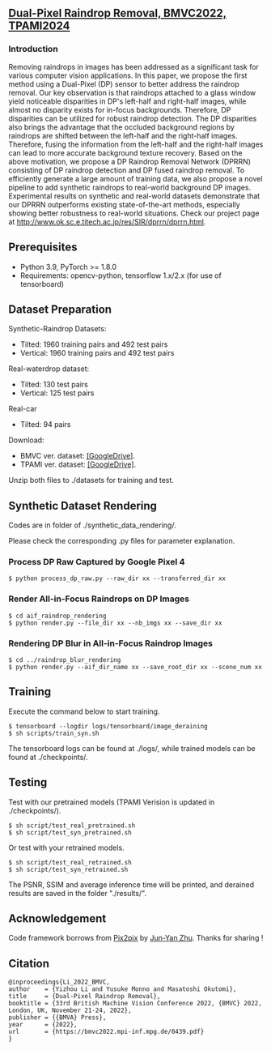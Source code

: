 ## [Dual-Pixel Raindrop Removal, BMVC2022, TPAMI2024](https://ieeexplore.ieee.org/document/10636073/?denied=)
### Introduction
Removing raindrops in images has been addressed as a significant task for various computer vision applications. In this paper, we propose the first method using a Dual-Pixel (DP) sensor to better address the raindrop removal. Our key observation is that raindrops attached to a glass window yield noticeable disparities in DP's left-half and right-half images, while almost no disparity exists for in-focus backgrounds. Therefore, DP disparities can be utilized for robust raindrop detection. The DP disparities also brings the advantage that the occluded background regions by raindrops are shifted between the left-half and the right-half images. Therefore, fusing the information from the left-half and the right-half images can lead to more accurate background texture recovery. Based on the above motivation, we propose a DP Raindrop Removal Network (DPRRN) consisting of DP raindrop detection and DP fused raindrop removal. To efficiently generate a large amount of training data, we also propose a novel pipeline to add synthetic raindrops to real-world background DP images. Experimental results on synthetic and real-world datasets demonstrate that our DPRRN outperforms existing state-of-the-art methods, especially showing better robustness to real-world situations. Check our project page at http://www.ok.sc.e.titech.ac.jp/res/SIR/dprrn/dprrn.html.

## Prerequisites
- Python 3.9, PyTorch >= 1.8.0
- Requirements: opencv-python, tensorflow 1.x/2.x (for use of tensorboard)

## Dataset Preparation
Synthetic-Raindrop Datasets: 
- Tilted: 1960 training pairs and 492 test pairs
- Vertical: 1960 training pairs and 492 test pairs

Real-waterdrop dataset: 
- Tilted: 130 test pairs
- Vertical: 125 test pairs

Real-car
- Tilted: 94 pairs

Download:
- BMVC ver. dataset: [[GoogleDrive]](https://drive.google.com/drive/folders/1L3sXsthCAkBF_mI9K8VI8xwIDYWou7Wj?usp=sharing).
- TPAMI ver. dataset: [[GoogleDrive]](https://drive.google.com/drive/folders/1-1V4ll1x5mqViI1zPUfufZ0GXMgR_s-r?usp=sharing).

 Unzip both files to ./datasets for training and test.

## Synthetic Dataset Rendering
Codes are in folder of ./synthetic_data_rendering/.

Please check the corresponding .py files for parameter explanation.
### Process DP Raw Captured by Google Pixel 4
```
$ python process_dp_raw.py --raw_dir xx --transferred_dir xx
```

### Render All-in-Focus Raindrops on DP Images
```
$ cd aif_raindrop_rendering
$ python render.py --file_dir xx --nb_imgs xx --save_dir xx
```

### Rendering DP Blur in All-in-Focus Raindrop Images
```
$ cd ../raindrop_blur_rendering
$ python render.py --aif_dir_name xx --save_root_dir xx --scene_num xx
```

## Training

Execute the command below to start training.
```
$ tensorboard --logdir logs/tensorboard/image_deraining
$ sh scripts/train_syn.sh
```
The tensorboard logs can be found at ./logs/, while trained models can be found at ./checkpoints/.

## Testing
Test with our pretrained models (TPAMI Verision is updated in ./checkpoints/).
```
$ sh script/test_real_pretrained.sh
$ sh script/test_syn_pretrained.sh
```
Or test with your retrained models.
```
$ sh script/test_real_retrained.sh
$ sh script/test_syn_retrained.sh
```
The PSNR, SSIM and average inference time will be printed, and derained results are saved in the folder "./results/".

## Acknowledgement 
Code framework borrows from [Pix2pix](https://github.com/junyanz/pytorch-CycleGAN-and-pix2pix) by [Jun-Yan Zhu](https://github.com/junyanz/). Thanks for sharing !


## Citation

```
@inproceedings{Li_2022_BMVC,
author    = {Yizhou Li and Yusuke Monno and Masatoshi Okutomi},
title     = {Dual-Pixel Raindrop Removal},
booktitle = {33rd British Machine Vision Conference 2022, {BMVC} 2022, London, UK, November 21-24, 2022},
publisher = {{BMVA} Press},
year      = {2022},
url       = {https://bmvc2022.mpi-inf.mpg.de/0439.pdf}
}
```
